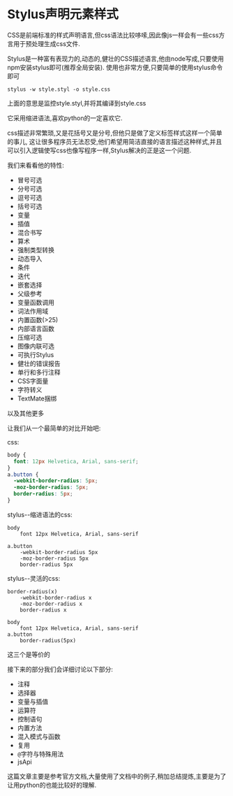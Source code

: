# Stylus声明元素样式

CSS是前端标准的样式声明语言,但css语法比较哆嗦,因此像js一样会有一些css方言用于预处理生成css文件.

Stylus是一种富有表现力的,动态的,健壮的CSS描述语言,他由node写成,只要使用npm安装stylus即可(推荐全局安装).
使用也非常方便,只要简单的使用stylus命令即可

```shell
stylus -w style.styl -o style.css
```

上面的意思是监控style.styl,并将其编译到style.css

它采用缩进语法,喜欢python的一定喜欢它.

css描述非常繁琐,又是花括号又是分号,但他只是做了定义标签样式这样一个简单的事儿,
这让很多程序员无法忍受,他们希望用简洁直接的语言描述这种样式,并且可以引入逻辑使写css也像写程序一样,Stylus解决的正是这一个问题.

我们来看看他的特性:

+ 冒号可选
+ 分号可选
+ 逗号可选
+ 括号可选
+ 变量
+ 插值
+ 混合书写
+ 算术
+ 强制类型转换
+ 动态导入
+ 条件
+ 迭代
+ 嵌套选择
+ 父级参考
+ 变量函数调用
+ 词法作用域
+ 内置函数(>25)
+ 内部语言函数
+ 压缩可选
+ 图像内联可选
+ 可执行Stylus
+ 健壮的错误报告
+ 单行和多行注释
+ CSS字面量
+ 字符转义
+ TextMate捆绑

以及其他更多

让我们从一个最简单的对比开始吧:

css:

```css
body {
  font: 12px Helvetica, Arial, sans-serif;
}
a.button {
  -webkit-border-radius: 5px;
  -moz-border-radius: 5px;
  border-radius: 5px;
}
```

stylus--缩进语法的css:

```stylus
body
    font 12px Helvetica, Arial, sans-serif

a.button
    -webkit-border-radius 5px
    -moz-border-radius 5px
    border-radius 5px

 ```

 stylus--灵活的css:

```stylus
border-radius(x)
    -webkit-border-radius x
    -moz-border-radius x
    border-radius x

body
    font 12px Helvetica, Arial, sans-serif
a.button
    border-radius(5px)

```

这三个是等价的

接下来的部分我们会详细讨论以下部分:

+ 注释
+ 选择器
+ 变量与插值
+ 运算符
+ 控制语句
+ 内置方法
+ 混入模式与函数
+ 复用
+ `@`字符与特殊用法
+ jsApi

这篇文章主要是参考官方文档,大量使用了文档中的例子,稍加总结提炼,主要是为了让用python的也能比较好的理解.
